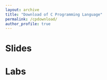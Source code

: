 ```yaml
---
layout: archive
title: "Download of C Programming Language"
permalink: /cpdownload/
author_profile: true
---
```


Slides 
======
 



Labs 
====== 














